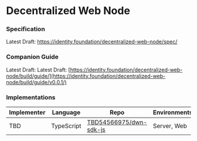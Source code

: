 # Decentralized Web Node

### Specification

Latest Draft: https://identity.foundation/decentralized-web-node/spec/

### Companion Guide

Latest Draft: Latest Draft: [https://identity.foundation/decentralized-web-node/build/guide/](https://identity.foundation/decentralized-web-node/build/guide/v0.0.1/)

### Implementations

| Implementer    | Language     | Repo                                       | Environments    |
| -----          | -----        | ------                                     | -----           |
| TBD            | TypeScript   | [TBD54566975/dwn-sdk-js](https://github.com/TBD54566975/dwn-sdk-js)  | Server, Web     |

